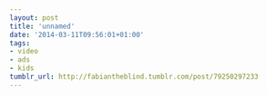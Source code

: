 ```yaml
---
layout: post
title: 'unnamed'
date: '2014-03-11T09:56:01+01:00'
tags:
- video
- ads
- kids
tumblr_url: http://fabiantheblind.tumblr.com/post/79250297233
---
```

